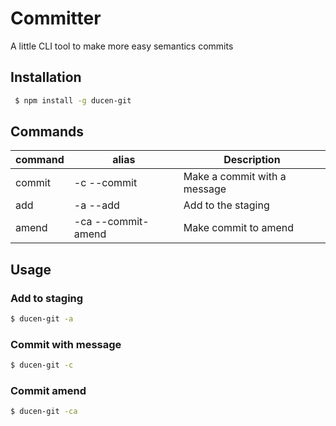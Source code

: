 # Committer 

A little CLI tool to make more easy semantics commits

## Installation

```bash
 $ npm install -g ducen-git
```

## Commands

| command | alias                | Description                  |
| --------|----------------------|------------------------------|
| commit  | -c --commit          | Make a commit with a message |
| add     | -a --add             | Add to the staging           |
| amend   | -ca --commit-amend   | Make commit to amend         |

## Usage 

### Add to staging
```bash
$ ducen-git -a
```

### Commit with message
```bash
$ ducen-git -c
```

### Commit amend
```bash
$ ducen-git -ca
```